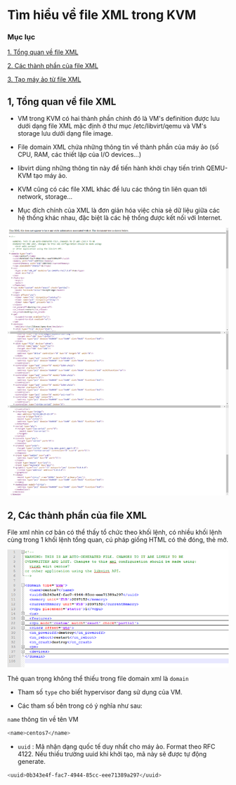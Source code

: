 # Tìm hiểu về file XML trong KVM

### Mục lục

[1. Tổng quan về file XML](#tongquan)

[2. Các thành phần của file XML](#thanhphan)

[3. Tạo máy ảo từ file XML](#vmxml)

<a name="tongquan"></a>

## 1, Tổng quan về file XML

- VM trong KVM có hai thành phần chính đó là VM's definition được lưu dưới dạng file XML mặc định ở thư mục /etc/libvirt/qemu và VM's storage lưu dưới dạng file image.

- File domain XML chứa những thông tin về thành phần của máy ảo (số CPU, RAM, các thiết lập của I/O devices...)

- libvirt dùng những thông tin này để tiến hành khởi chạy tiến trình QEMU-KVM tạo máy ảo.

- KVM cũng có các file XML khác để lưu các thông tin liên quan tới network, storage...

- Mục đích chính của XML là đơn giản hóa việc chia sẻ dữ liệu giữa các hệ thống khác nhau, đặc biệt là các hệ thống được kết nối với Internet.

![](../images/filexml/xml1.png)


<a name="thanhphan"></a>
## 2, Các thành phần của file XML

File xml nhìn cơ bản có thể thấy tổ chức theo khối lệnh, có nhiều khối lệnh cùng trong 1 khối lệnh tổng quan, cú pháp giống HTML có thẻ đóng, thẻ mở.

![](../images/filexml/Screenshot_50.png)

Thẻ quan trọng không thể thiếu trong file domain xml là `domain`

+ Tham số `type` cho biết hypervisor đang sử dụng của VM.

- Các tham số bên trong có ý nghĩa như sau:

`name` thông tin về tên VM

```sh
<name>centos7</name>
```

- `uuid` : Mã nhận dạng quốc tế duy nhất cho máy ảo. Format theo RFC 4122. Nếu thiếu trường uuid khi khởi tạo, mã này sẽ được tự động generate.

```sh
<uuid>0b343e4f-fac7-4944-85cc-eee71389a297</uuid>
```

